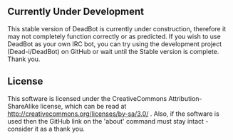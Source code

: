 ## Currently Under Development ##
This stable version of DeadBot is currently under construction, therefore it may not
completely function correctly or as predicted. If you wish to use DeadBot as your own
IRC bot, you can try using the development project (Dead-i/DeadBot) on GitHub or wait
until the Stable version is complete. Thank you.

## License ##
This software is licensed under the CreativeCommons Attribution-ShareAlike license,
which can be read at http://creativecommons.org/licenses/by-sa/3.0/ . Also, if the
software is used then the GitHub link on the 'about' command must stay intact -
consider it as a thank you.